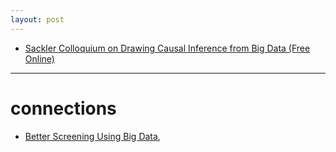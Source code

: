 ```yaml
---
layout: post
---
```

- [Sackler Colloquium on Drawing Causal Inference from Big Data (Free Online)](http://www.pnas.org/content/113/27.toc#SacklerColloquiumonDrawingCausalInferencefromBigDataFreeOnline)

---

# connections

- [Better Screening Using Big Data](http://jop.ascopubs.org/content/early/2016/06/30/JOP.2016.013326.full), 